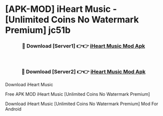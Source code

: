 # [APK-MOD] iHeart  Music - [Unlimited Coins No Watermark Premium] jc51b



<div align="center">
<h3>🔴 Download [Server1] 👉👉 <a href="https://momento.my/?title=iHeart__Music">iHeart  Music Mod Apk</a></h3><br>

<h3>🔴 Download [Server2] 👉👉 <a href="https://momento.my/?title=iHeart__Music">iHeart  Music Mod Apk</a></h3>
</div>



Download iHeart  Music 

Free APK MOD iHeart  Music [Unlimited Coins No Watermark Premium]

Download iHeart  Music [Unlimited Coins No Watermark Premium] Mod For Android
